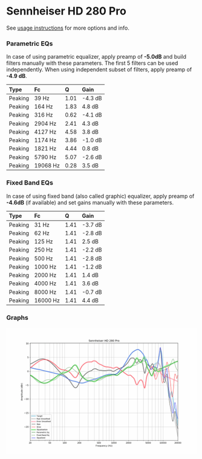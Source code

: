 # Sennheiser HD 280 Pro
See [usage instructions](https://github.com/jaakkopasanen/AutoEq#usage) for more options and info.

### Parametric EQs
In case of using parametric equalizer, apply preamp of **-5.0dB** and build filters manually
with these parameters. The first 5 filters can be used independently.
When using independent subset of filters, apply preamp of **-4.9 dB**.

| Type    | Fc       |    Q | Gain    |
|:--------|:---------|:-----|:--------|
| Peaking | 39 Hz    | 1.01 | -4.3 dB |
| Peaking | 164 Hz   | 1.83 | 4.8 dB  |
| Peaking | 316 Hz   | 0.62 | -4.1 dB |
| Peaking | 2904 Hz  | 2.41 | 4.3 dB  |
| Peaking | 4127 Hz  | 4.58 | 3.8 dB  |
| Peaking | 1174 Hz  | 3.86 | -1.0 dB |
| Peaking | 1821 Hz  | 4.44 | 0.8 dB  |
| Peaking | 5790 Hz  | 5.07 | -2.6 dB |
| Peaking | 19068 Hz | 0.28 | 3.5 dB  |

### Fixed Band EQs
In case of using fixed band (also called graphic) equalizer, apply preamp of **-4.6dB**
(if available) and set gains manually with these parameters.

| Type    | Fc       |    Q | Gain    |
|:--------|:---------|:-----|:--------|
| Peaking | 31 Hz    | 1.41 | -3.7 dB |
| Peaking | 62 Hz    | 1.41 | -2.8 dB |
| Peaking | 125 Hz   | 1.41 | 2.5 dB  |
| Peaking | 250 Hz   | 1.41 | -2.2 dB |
| Peaking | 500 Hz   | 1.41 | -2.8 dB |
| Peaking | 1000 Hz  | 1.41 | -1.2 dB |
| Peaking | 2000 Hz  | 1.41 | 1.4 dB  |
| Peaking | 4000 Hz  | 1.41 | 3.6 dB  |
| Peaking | 8000 Hz  | 1.41 | -0.7 dB |
| Peaking | 16000 Hz | 1.41 | 4.4 dB  |

### Graphs
![](./Sennheiser%20HD%20280%20Pro.png)